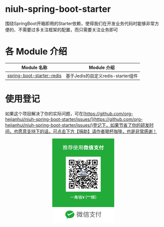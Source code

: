 # niuh-spring-boot-starter
围绕SpringBoot开箱即用的Starter依赖，使得我们在开发业务代码时能够非常方便的、不需要过多关注框架的配置，而只需要关注业务即可

# 各 Module 介绍

| Module 名称                                                  | Module 介绍                                                  |
| ------------------------------------------------------------ | ------------------------------------------------------------ |
| [spring-boot-starter-redis](./spring-boot-starter-redis) | 基于Jedis的自定义redis-starter组件                               |


# 使用登记
如果这个项目解决了你的实际问题，可在[https://github.com/org-hejianhui/niuh-spring-boot-starter/issues/](https://github.com/org-hejianhui/niuh-spring-boot-starter/issues/)登记下，如果节省了你的研发时间，也愿意支持下的话，可点击下方【捐助】请作者喝杯咖啡，也是非常感谢！

<p align="center">
    <img src="https://github.com/org-hejianhui/spring-boot-starter-redis/blob/master/src/test/resources/mycat.JPG?raw=true" width="200" />
</p>